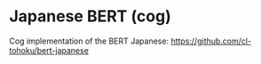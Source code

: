 # Japanese BERT (cog)

Cog implementation of the BERT Japanese: https://github.com/cl-tohoku/bert-japanese
